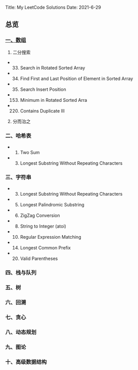 Title: My LeetCode Solutions
Date: 2021-6-29 

## 总览

### [一、数组]({filename}/articles/blog_bert_serving.md) 

1. 二分搜索
  - 33. Search in Rotated Sorted Array
  - 34. Find First and Last Position of Element in Sorted Array
  - 35. Search Insert Position
  - 153. Minimum in Rotated Sorted Arra
  - 220. Contains Duplicate III

2. 分而治之

### 二、哈希表

  - 1. Two Sum
  - 3. Longest Substring Without Repeating Characters

### 三、字符串

  - 3. Longest Substring Without Repeating Characters
  - 5. Longest Palindromic Substring
  - 6. ZigZag Conversion
  - 8. String to Integer (atoi)
  - 10. Regular Expression Matching
  - 14. Longest Common Prefix
  - 20. Valid Parentheses

### 四、栈与队列

### 五、树

### 六、回溯

### 七、贪心

### 八、动态规划

### 九、图论

### 十、高级数据结构
